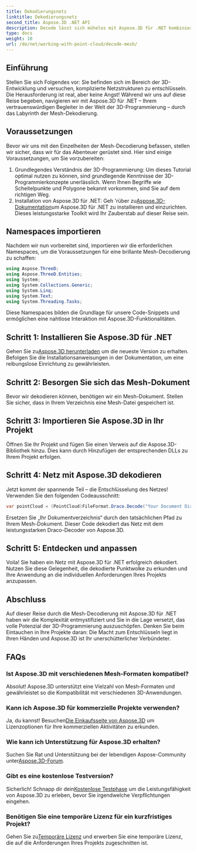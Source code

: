 ```yaml
---
title: Dekodierungsnetz
linktitle: Dekodierungsnetz
second_title: Aspose.3D .NET API
description: Decode lässt sich mühelos mit Aspose.3D für .NET kombinieren. Ihr Einstieg in die nahtlose 3D-Programmierung. Entdecken, passen Sie Ihre Projekte an und verbessern Sie sie.
type: docs
weight: 10
url: /de/net/working-with-point-cloud/decode-mesh/
---
```

## Einführung
Stellen Sie sich Folgendes vor: Sie befinden sich im Bereich der 3D-Entwicklung und versuchen, komplizierte Netzstrukturen zu entschlüsseln. Die Herausforderung ist real, aber keine Angst! Während wir uns auf diese Reise begeben, navigieren wir mit Aspose.3D für .NET – Ihrem vertrauenswürdigen Begleiter in der Welt der 3D-Programmierung – durch das Labyrinth der Mesh-Dekodierung.
## Voraussetzungen
Bevor wir uns mit den Einzelheiten der Mesh-Decodierung befassen, stellen wir sicher, dass wir für das Abenteuer gerüstet sind. Hier sind einige Voraussetzungen, um Sie vorzubereiten:
1. Grundlegendes Verständnis der 3D-Programmierung:
   Um dieses Tutorial optimal nutzen zu können, sind grundlegende Kenntnisse der 3D-Programmierkonzepte unerlässlich. Wenn Ihnen Begriffe wie Scheitelpunkte und Polygone bekannt vorkommen, sind Sie auf dem richtigen Weg.
2. Installation von Aspose.3D für .NET:
    Geh 'rüber zu[Aspose.3D-Dokumentation](https://reference.aspose.com/3d/net/)um Aspose.3D für .NET zu installieren und einzurichten. Dieses leistungsstarke Toolkit wird Ihr Zauberstab auf dieser Reise sein.
## Namespaces importieren
Nachdem wir nun vorbereitet sind, importieren wir die erforderlichen Namespaces, um die Voraussetzungen für eine brillante Mesh-Decodierung zu schaffen:
```csharp
using Aspose.ThreeD;
using Aspose.ThreeD.Entities;
using System;
using System.Collections.Generic;
using System.Linq;
using System.Text;
using System.Threading.Tasks;
```
Diese Namespaces bilden die Grundlage für unsere Code-Snippets und ermöglichen eine nahtlose Interaktion mit Aspose.3D-Funktionalitäten.
## Schritt 1: Installieren Sie Aspose.3D für .NET
   
 Gehen Sie zu[Aspose.3D herunterladen](https://releases.aspose.com/3d/net/) um die neueste Version zu erhalten. Befolgen Sie die Installationsanweisungen in der Dokumentation, um eine reibungslose Einrichtung zu gewährleisten.
## Schritt 2: Besorgen Sie sich das Mesh-Dokument
Bevor wir dekodieren können, benötigen wir ein Mesh-Dokument. Stellen Sie sicher, dass in Ihrem Verzeichnis eine Mesh-Datei gespeichert ist.
## Schritt 3: Importieren Sie Aspose.3D in Ihr Projekt
Öffnen Sie Ihr Projekt und fügen Sie einen Verweis auf die Aspose.3D-Bibliothek hinzu. Dies kann durch Hinzufügen der entsprechenden DLLs zu Ihrem Projekt erfolgen.
## Schritt 4: Netz mit Aspose.3D dekodieren
Jetzt kommt der spannende Teil – die Entschlüsselung des Netzes! Verwenden Sie den folgenden Codeausschnitt:
```csharp
var pointCloud = (PointCloud)FileFormat.Draco.Decode("Your Document Directory" + "point_cloud_no_qp.drc");
```
Ersetzen Sie „Ihr Dokumentverzeichnis“ durch den tatsächlichen Pfad zu Ihrem Mesh-Dokument. Dieser Code dekodiert das Netz mit dem leistungsstarken Draco-Decoder von Aspose.3D.
## Schritt 5: Entdecken und anpassen
Voila! Sie haben ein Netz mit Aspose.3D für .NET erfolgreich dekodiert. Nutzen Sie diese Gelegenheit, die dekodierte Punktwolke zu erkunden und Ihre Anwendung an die individuellen Anforderungen Ihres Projekts anzupassen.
## Abschluss
Auf dieser Reise durch die Mesh-Decodierung mit Aspose.3D für .NET haben wir die Komplexität entmystifiziert und Sie in die Lage versetzt, das volle Potenzial der 3D-Programmierung auszuschöpfen. Denken Sie beim Eintauchen in Ihre Projekte daran: Die Macht zum Entschlüsseln liegt in Ihren Händen und Aspose.3D ist Ihr unerschütterlicher Verbündeter.
## FAQs
### Ist Aspose.3D mit verschiedenen Mesh-Formaten kompatibel?
Absolut! Aspose.3D unterstützt eine Vielzahl von Mesh-Formaten und gewährleistet so die Kompatibilität mit verschiedenen 3D-Anwendungen.
### Kann ich Aspose.3D für kommerzielle Projekte verwenden?
 Ja, du kannst! Besuchen[Die Einkaufsseite von Aspose.3D](https://purchase.aspose.com/buy) um Lizenzoptionen für Ihre kommerziellen Aktivitäten zu erkunden.
### Wie kann ich Unterstützung für Aspose.3D erhalten?
 Suchen Sie Rat und Unterstützung bei der lebendigen Aspose-Community unter[Aspose.3D-Forum](https://forum.aspose.com/c/3d/18).
### Gibt es eine kostenlose Testversion?
 Sicherlich! Schnapp dir dein[Kostenlose Testphase](https://releases.aspose.com/) um die Leistungsfähigkeit von Aspose.3D zu erleben, bevor Sie irgendwelche Verpflichtungen eingehen.
### Benötigen Sie eine temporäre Lizenz für ein kurzfristiges Projekt?
 Gehen Sie zu[Temporäre Lizenz](https://purchase.aspose.com/temporary-license/) und erwerben Sie eine temporäre Lizenz, die auf die Anforderungen Ihres Projekts zugeschnitten ist.